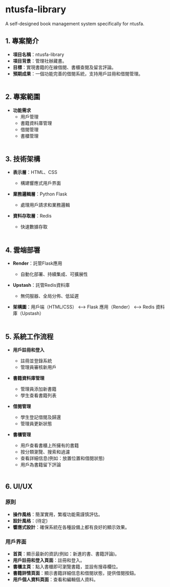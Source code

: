 # ntusfa-library
A self-designed book management system specifically for ntusfa.

## 1. 專案簡介
- **項目名稱**：ntusfa-library
- **項目背景**：管理社辦藏書。
- **目標**：實現書籍的在線借閱、書櫃查閱及留言評論。
- **預期成果**：一個功能完善的借閱系統，支持用戶註冊和借閱管理。
<br/><br/>

## 2. 專案範圍
- **功能需求**
  - 用戶管理
  - 書籍資料庫管理
  - 借閱管理
  - 書櫃管理
<br/><br/>

## 3. 技術架構
- **表示層**：HTML、CSS
  - 構建響應式用戶界面

- **業務邏輯層**：Python Flask
  - 處理用戶請求和業務邏輯

- **資料存取層**：Redis
  - 快速數據存取
<br/><br/>

## 4. 雲端部署
- **Render**：託管Flask應用
  - 自動化部署、持續集成、可擴展性

- **Upstash**：託管Redis資料庫
  - 無伺服器、全局分佈、低延遲
 
- **架構圖**：用戶端（HTML/CSS） <--> Flask 應用（Render） <--> Redis 資料庫（Upstash）
<br/><br/>

## 5. 系統工作流程
- **用戶註冊和登入**
  - 註冊並登錄系統
  - 管理員審核新用戶

- **書籍資料庫管理**
  - 管理員添加新書籍
  - 學生查看書籍列表

- **借閱管理**
  - 學生登記借閱及歸還
  - 管理員更新狀態

- **書櫃管理**
  - 用戶查看書櫃上所擁有的書籍 
  - 按分類瀏覽、搜索和過濾 
  - 查看詳細信息(例如：放置位置和借閱狀態)
  - 用戶為書籍留下評論 
<br/><br/>

## 6. UI/UX
### 原則
- **操作風格**：簡潔實用，繁複功能需謹慎評估。
- **設計風格**：(待定)
- **響應式設計**：確保系統在各種設備上都有良好的顯示效果。

### 用戶界面
- **首頁**：顯示最新的資訊(例如：新進的書、書籍評論)。
- **用戶註冊和登入頁面**：註冊和登入。
- **書櫃主頁**：點入書櫃即可瀏覽書籍，並設有搜尋欄位。
- **書籍詳情頁面**：顯示書籍詳細信息和借閱狀態，提供借閱按鈕。
- **用戶個人資料頁面**：查看和編輯個人資料。
<br/><br/>